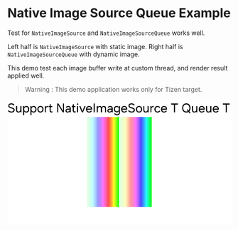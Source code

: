 # Native Image Source Queue Example

Test for `NativeImageSource` and `NativeImageSourceQueue` works well.

Left half is `NativeImageSource` with static image.
Right half is `NativeImageSourceQueue` with dynamic image.

This demo test each image buffer write at custom thread, and render result applied well.

> Warning : This demo application works only for Tizen target.

![](./native-image-source-queue.png)
